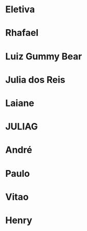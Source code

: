 # Eletiva
# Rhafael
# Luiz Gummy Bear
# Julia dos Reis
# Laiane
# JULIAG
# André
# Paulo
# Vitao
# Henry
